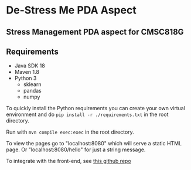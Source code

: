 # De-Stress Me PDA Aspect
## Stress Management PDA aspect for CMSC818G

## Requirements
* Java SDK 18
* Maven 1.8
* Python 3
  * sklearn
  * pandas
  * numpy

To quickly install the Python requirements you can create your own virtual environment and do `pip install -r ./requirements.txt` in the root directory.

Run with `mvn compile exec:exec` in the root directory.

To view the pages go to "localhost:8080" which will serve a static HTML page. Or "localhost:8080/hello" for just a string message.

To integrate with the front-end, see [this github repo](https://github.com/HyemiSong/PDA-App/)
